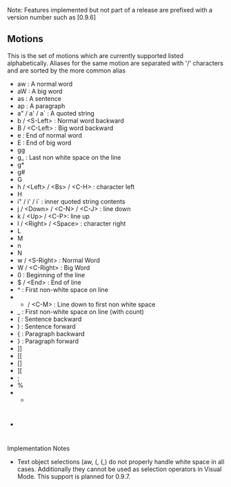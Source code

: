 Note: Features implemented but not part of a release are prefixed with a version number such as [0.9.6] 

## Motions

This is the set of motions which are currently supported listed alphabetically. Aliases for the same motion are separated with '/' characters and are sorted by the more common alias

- aw : A normal word
- aW : A big word
- as : A sentence 
- ap : A paragraph 
- a" / a' / a` : A quoted string
- b / &lt;S-Left&gt; : Normal word backward
- B / &lt;C-Left&gt; : Big word backward  
- e : End of normal word
- E : End of big word 
- gg
- g_ : Last non white space on the line 
- g*
- g#
- G 
- h / &lt;Left&gt; / &lt;Bs&gt; / &lt;C-H&gt; : character left
- H
- i" / i' / i` : inner quoted string contents
- j / &lt;Down&gt; / &lt;C-N&gt; / &lt;C-J&gt; : line down
- k / &lt;Up&gt; / &lt;C-P&gt;: line up
- l / &lt;Right&gt; / &lt;Space&gt; : character right
- L
- M
- n
- N
- w / &lt;S-Right&gt; : Normal Word 
- W / &lt;C-Right&gt; : Big Word
- 0 : Beginning of the line
- $ / &lt;End&gt; : End of line 
- ^ : First non-white space on line
- + / &lt;C-M&gt; : Line down to first non white space
- _ : First non-white space on line (with count)
- ( : Sentence backward 
- ) : Sentence forward 
- { : Paragraph backward
- } : Paragraph forward
- ]]
- [[
- []
- ][
- ; 
- %
- *
- #


Implementation Notes
- Text object selections (aw, (, {,) do not properly handle white space in all cases.  Additionally they cannot be used as selection operators in Visual Mode.  This support is planned for 0.9.7.  









